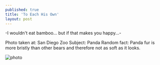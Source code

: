 ```yaml
---
published: true
title: 'To Each His Own'
layout: post
---
```

-I wouldn't eat bamboo... but if that makes you happy...-

Photo taken at: San Diego Zoo
Subject: Panda
Random fact: Panda fur is more bristly than other bears and therefore not as soft as it looks.

![photo]()